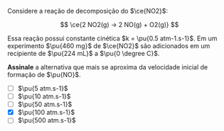 Considere a reação de decomposição do $\ce{NO2}$:

$$
\ce{2 NO2(g) -> 2 NO(g) + O2(g)}
$$

Essa reação possui constante cinética $k = \pu{0.5 atm-1.s-1}$. Em um experimento $\pu{460 mg}$ de $\ce{NO2}$ são adicionados em um recipiente de $\pu{224 mL}$ a $\pu{0 \degree C}$.

**Assinale** a alternativa que mais se aproxima da velocidade inicial de formação de $\pu{NO}$.

- [ ] $\pu{5 atm.s-1}$
- [ ] $\pu{10 atm.s-1}$
- [ ] $\pu{50 atm.s-1}$
- [x] $\pu{100 atm.s-1}$
- [ ] $\pu{500 atm.s-1}$